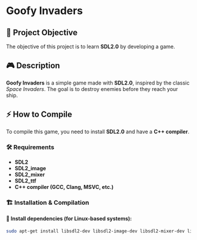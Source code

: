 # Goofy Invaders

## 📌 Project Objective

The objective of this project is to learn **SDL2.0** by developing a game.

## 🎮 Description

**Goofy Invaders** is a simple game made with **SDL2.0**, inspired by the classic *Space Invaders*. The goal is to destroy enemies before they reach your ship.

## ⚡ How to Compile

To compile this game, you need to install **SDL2.0** and have a **C++ compiler**.

### 🛠 Requirements

- **SDL2**
- **SDL2_image**
- **SDL2_mixer**
- **SDL2_ttf**
- **C++ compiler (GCC, Clang, MSVC, etc.)**

### 🏗 Installation & Compilation

#### 🔹 Install dependencies (for Linux-based systems):
```sh
sudo apt-get install libsdl2-dev libsdl2-image-dev libsdl2-mixer-dev libsdl2-ttf-dev
